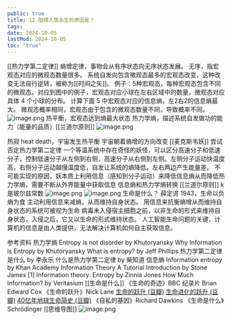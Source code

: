 ```yaml
---
public: true
title: 12 阻碍人类永生的原因是？
tags:
date: 2024-10-05
lastMod: 2024-10-05
toc: "true"
---
```



[[热力学第二定律]] 熵增定律，事物会从有序状态向无序状态发展。
无序，指宏观态对应的微观态数量很多。
系统自发向包含微观态最多的宏观态改变，这种改变无法自行逆转，被称为[[时间之矢]]。
例子：5种宏观态，每种宏观态包含不同的微观态。对应到图中的例子，宏观态对应小球在左右区域中的数量，微观态对应具体 4 个小球的分布。
计算下面 5 中宏观态对应的信息熵，左2右2的信息熵最大。
微观态概率相同，宏观态由于包含的微观态数量不同，导致概率不同。
![image.png](/assets/image_1696602944206_0.png)
热平衡，宏观态达到熵最大状态
热力学熵，描述系统自发做功的能力（能量的品质）[[兰道尔原则]]
![image.png](/assets/image_1696608244905_0.png)

热寂 heat death，宇宙发生热平衡
宇宙朝着熵增的方向改变
[[麦克斯韦妖]] 尝试否定热力学第二定律
一个等温系统中存在奇怪的妖怪，可以区分高速分子和低速分子，控制低速分子从左侧到右侧，高速分子从右侧到左侧。左侧分子运动快温度高，右侧分子运动越慢温度低，自发让系统的熵降低，左右两边产生能量差。
不可能实现的原因，妖本质上利用信息（感知到分子运动）来降低信息熵从而降低热力学熵，需要不断从外界能量中获取信息
信息熵和热力学熵转换 [[兰道尔原则]]
k 是玻尔兹常数
![image.png](/assets/image_1696608495735_0.png)
![image.png](/assets/image_1696603394891_0.png)
生命是什么？
薛定谔 1943，生命以负熵为食
主动利用信息来减熵，从而维持自身状态。
用信息来抗衡熵增从而维持自身状态的系统可被视为生命
病毒未入侵宿主细胞之前，以非生命的形式来维持自身状态，入侵之后，它又以生命的形式维持状态。
人工智能生命问题的关键，计算机的信息是由人类提供，无法解决计算机如何自主获取信息。

参考资料
热力学熵
Entropy is not disorder by Khutoryansky
Why Information is Entropy by Khutoryansky
What is entropy? by Jeff Phillips
热力学第二定律是什么 by 李永乐
什么是热力学第二定律 by 柴知道
信息熵
Information entropy by Khan Academy
Information Theory A Tutorial Introduction by Stone James [1]
Information theory: Entropy by Zinnia Jones
How Much Information? by Veritasium
[[生命是什么]]
《生命的奇迹》BBC 纪录片 Brian Edward Cox
《生命的跃升》Nick Lane [生命的跃升 (豆瓣)](https://book.douban.com/subject/26679862/)
[生命进化的跃升 (豆瓣)](https://book.douban.com/subject/35094222/)
[40亿年地球生命简史 (豆瓣)](https://book.douban.com/subject/36005531/)
《自私的基因》Richard Dawkins
《生命是什么》Schrödinger
[[思维导图]]
![image.png](/assets/image_1696606423565_0.png)